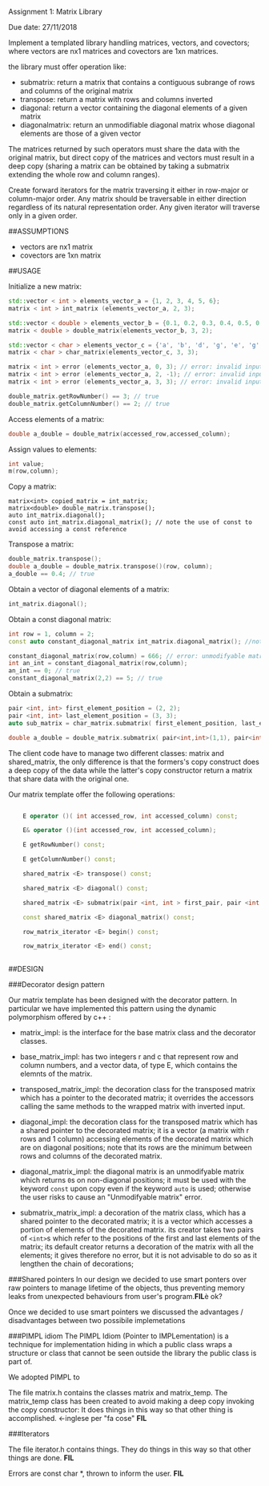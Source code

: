 Assignment 1: Matrix Library

Due date: 27/11/2018 

Implement a templated library handling matrices, vectors, and covectors; where vectors are nx1 matrices and covectors are 1xn matrices.

the library must offer operation like:

* submatrix: return a matrix that contains a contiguous subrange of rows and columns of the original matrix
* transpose: return a matrix with rows and columns inverted
* diagonal: return a vector containing the diagonal elements of a given matrix
* diagonalmatrix: return an unmodifiable diagonal matrix whose diagonal elements are those of a given vector

The matrices returned by such operators must share the data with the original matrix, but direct copy of the matrices and vectors must result in a deep copy (sharing a matrix can be obtained by taking a submatrix extending the whole row and column ranges).

Create forward iterators for the matrix traversing it either in row-major or column-major order. Any matrix should be traversable in either direction regardless of its natural representation order. Any given iterator will traverse only in a given order.

##ASSUMPTIONS

* vectors are nx1 matrix
* covectors are 1xn matrix

##USAGE

Initialize a new matrix:

``` c++
std::vector < int > elements_vector_a = {1, 2, 3, 4, 5, 6};
matrix < int > int_matrix (elements_vector_a, 2, 3);

std::vector < double > elements_vector_b = {0.1, 0.2, 0.3, 0.4, 0.5, 0.6};
matrix < double > double_matrix(elements_vector_b, 3, 2);

std::vector < char > elements_vector_c = {'a', 'b', 'd', 'g', 'e', 'g', '', '4', ']'};
matrix < char > char_matrix(elements_vector_c, 3, 3);

matrix < int > error (elements_vector_a, 0, 3); // error: invalid input row
matrix < int > error (elements_vector_a, 2, -1); // error: invalid input column
matrix < int > error (elements_vector_a, 3, 3); // error: invalid input vector

double_matrix.getRowNumber() == 3; // true
double_matrix.getColumnNumber() == 2; // true
```

Access elements of a matrix:

``` c++
double a_double = double_matrix(accessed_row,accessed_column);
```

Assign values to elements:

``` c++
int value;
m(row,column);
```

Copy a matrix:
```
matrix<int> copied_matrix = int_matrix;
matrix<double> double_matrix.transpose();
auto int_matrix.diagonal();
const auto int_matrix.diagonal_matrix(); // note the use of const to avoid accessing a const reference
```

Transpose a matrix:
``` c++
double_matrix.transpose();
double a_double = double_matrix.transpose()(row, column);
a_double == 0.4; // true
```

Obtain a vector of diagonal elements of a matrix:
``` c++
int_matrix.diagonal();

```

Obtain a const diagonal matrix:
``` c++
int row = 1, column = 2;
const auto constant_diagonal_matrix int_matrix.diagonal_matrix(); //note the use of const

constant_diagonal_matrix(row,column) = 666; // error: unmodifyable matrix
int an_int = constant_diagonal_matrix(row,column);
an_int == 0; // true
constant_diagonal_matrix(2,2) == 5; // true
```

Obtain a submatrix:
``` c++
pair <int, int> first_element_position = (2, 2);
pair <int, int> last_element_position = (3, 3);
auto sub_matrix = char_matrix.submatrix( first_element_position, last_element_position);

double a_double = double_matrix.submatrix( pair<int,int>(1,1), pair<int,int>(2,1));
```

The client code have to manage two different classes: matrix and shared_matrix, the only difference is that the formers's copy construct does a deep copy of the data while the latter's copy constructor return a matrix that share data with the original one.

Our matrix template offer the following operations:

``` c++

    E operator ()( int accessed_row, int accessed_column) const;

    E& operator ()(int accessed_row, int accessed_column);

    E getRowNumber() const;

    E getColumnNumber() const;

    shared_matrix <E> transpose() const;

    shared_matrix <E> diagonal() const;

    shared_matrix <E> submatrix(pair <int, int > first_pair, pair <int ,int > second_pair) const;

    const shared_matrix <E> diagonal_matrix() const;

    row_matrix_iterator <E> begin() const;

    row_matrix_iterator <E> end() const;
    
```

##DESIGN

###Decorator design pattern

Our matrix template has been designed with the decorator pattern. In particular we have implemented this pattern using the dynamic polymorphism offered by c++ :

* matrix_impl: is the interface for the base matrix class and the decorator classes. 

* base_matrix_impl: has two integers r and c that represent row and column numbers, and a vector data, of type E, which contains the elemnts of the matrix. 

* transposed_matrix_impl:
        the decoration class for the transposed matrix which has a pointer to the decorated matrix;
        it overrides the accessors calling the same methods to the wrapped matrix with inverted input. 

* diagonal_impl:
        the decoration class for the transposed matrix which has a shared pointer to the decorated matrix;
        it is a vector (a matrix with r rows and 1 column) accessing elements of the decorated matrix which are on diagonal positions; note that its rows are the minimum between rows and columns of the decorated matrix.
    
* diagonal_matrix_impl:
        the diagonal matrix is an unmodifyable matrix which returns ```0```s on non-diagonal positions;
        it must be used with the keyword ```const``` upon copy even if the keyword ```auto``` is used; otherwise the user risks to cause an "Unmodifyable matrix" error.

* submatrix_matrix_impl:
        a decoration of the matrix class, which has a shared pointer to the decorated matrix;
        it is a vector which accesses a portion of elements of the decorated matrix.
        its creator takes two pairs of ```<int>```s which refer to the positions of the first and last elements of the matrix;
        its default creator returns a decoration of the matrix with all the elements; it gives therefore no error, but it is not advisable to do so as it lengthen the chain of decorations;

###Shared pointers
In our design we decided to use smart ponters over raw pointers to manage lifetime of the objects, thus preventing memory leaks from unexpected behaviours from user's program.**FIL**è ok? 

Once we decided to use smart pointers we discussed the advantages / disadvantages between two possibile implemetations

###PIMPL idiom
The PIMPL Idiom (Pointer to IMPLementation) is a technique for implementation hiding in which a public class wraps a structure or class that cannot be seen outside the library the public class is part of.

We adopted PIMPL to 

The file matrix.h contains the classes matrix and matrix_temp.
The matrix_temp class has been created to avoid making a deep copy invoking the copy constructor:
It does things in this way so that other thing is accomplished. <-inglese per "fa cose" **FIL**

###Iterators

The file iterator.h contains things. They do things in this way so that other things are done. **FIL**

Errors are const char *, thrown to inform the user. **FIL**
